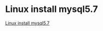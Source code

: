 # Linux install mysql5.7
[Linux install mysql5.7](https://aiwithcloud.com/2022/09/16/linux_install_mysql5-7/)